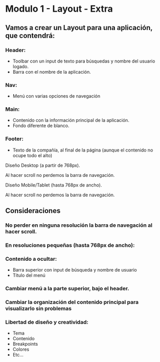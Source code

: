 # Modulo 1 - Layout - Extra

## Vamos a crear un Layout para una aplicación, que contendrá:

### Header:
- Toolbar con un input de texto para búsquedas y nombre del
usuario logado.
- Barra con el nombre de la aplicación.
### Nav:
- Menú con varias opciones de navegación
### Main:
- Contenido con la información principal de la aplicación.
- Fondo diferente de blanco.
### Footer:
- Texto de la compañía, al final de la página (aunque el
contenido no ocupe todo el alto)

Diseño Desktop (a partir de 768px).

Al hacer scroll no perdemos la barra de navegación.

Diseño Mobile/Tablet (hasta 768px de ancho).

Al hacer scroll no perdemos la barra de navegación.

## Consideraciones

### No perder en ninguna resolución la barra de navegación al hacer scroll.
### En resoluciones pequeñas (hasta 768px de ancho):
### Contenido a ocultar:
- Barra superior con input de búsqueda y nombre de usuario
- Título del menú
### Cambiar menú a la parte superior, bajo el header.
### Cambiar la organización del contenido principal para visualizarlo sin problemas

### Libertad de diseño y creatividad:
- Tema
- Contenido
- Breakpoints
- Colores
- Etc...
